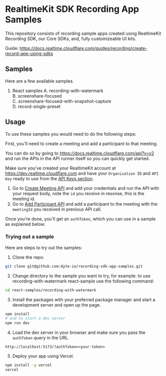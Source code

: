 # RealtimeKit SDK Recording App Samples 

This repository consists of recording sample apps created using RealtimeKit Recording SDK, our Core SDKs, and, fully customizeable UI kits.

Guide: https://docs.realtime.cloudflare.com/guides/recording/create-record-app-using-sdks

## Samples

Here are a few available samples.

1. React samples
  A. recording-with-watermark <br>
  B. screenshare-focused <br>
  C. screenshare-focused-with-snapshot-capture <br>
  D. record-single-preset <br>

## Usage

To use these samples you would need to do the following steps:

First, you'll need to create a meeting and add a participant to that meeting.

You can do so by going to https://docs.realtime.cloudflare.com/api?v=v2 and run the APIs in the
API runner itself so you can quickly get started.

Make sure you've created your RealtimeKit account at https://dev.realtime.cloudflare.com and have your
`Organization ID` and `API Key` ready to use from the
[API Keys section](https://dev.realtime.cloudflare.com/apikeys).

1. Go to
   [Create Meeting API](https://docs.realtime.cloudflare.com/api/?v=v2#/operations/create_meeting)
   and add your credentials and run the API with your request body, note the
   `id` you receive in resonse, this is the meeting id.
2. Go to
   [Add Participant API](https://docs.realtime.cloudflare.com/api/?v=v2#/operations/add_participant)
   and add a participant to the meeting with the `meetingId` you received in
   previous API call.

Once you're done, you'll get an `authToken`, which you can use in a sample as
explained below.

### Trying out a sample

Here are steps to try out the samples:

1. Clone the repo:

```sh
git clone git@github.com:dyte-io/recording-sdk-app-samples.git
```

2. Change directory to the sample you want to try, for example: to use recording-with-watermark react-sample use the following command:

```sh
cd react-samples/recording-with-watermark
```

3. Install the packages with your preferred package manager and start a
   development server and open up the page.

```sh
npm install
# and to start a dev server
npm run dev
```

4. Load the dev server in your browser and make sure you pass the `authToken`
   query in the URL.

```
http://localhost:5173/?authToken=<your-token>
```
5. Deploy your app using Vercel.

```sh
npm install -g vercel
vercel
```
